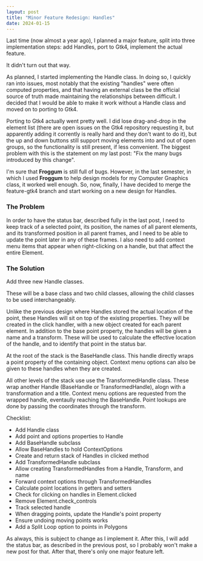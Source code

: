 ```yaml
---
layout: post
title: "Minor Feature Redesign: Handles"
date: 2024-01-15
---
```


Last time (now almost a year ago), I planned a major feature, split into
three implementation steps: add Handles, port to Gtk4, implement the
actual feature.

It didn't turn out that way.

As planned, I started implementing the Handle class. In doing so, I
quickly ran into issues, most notably that the existing "handles" were
often computed properties, and that having an external class be the
official source of truth made maintaining the relationships between
difficult. I decided that I would be able to make it work without a Handle
class and moved on to porting to Gtk4.

Porting to Gtk4 actually went pretty well. I did lose drag-and-drop in the element list (there are open issues on the Gtk4 repository requesting it,
but apparently adding it corrently is really hard and they don't want to
do it), but the up and down buttons still support moving elements into and
out of open groups, so the functionality is still present, if less
convenient. The biggest problem with this is the statement on my last post: "Fix the many bugs introduced by this change".

I'm sure that **Froggum** is still full of bugs. However, in the last
semester, in which I used **Froggum** to help design models for my
Computer Gnaphics class, it worked well enough. So, now, finally, I have
decided to merge the feature-gtk4 branch and start working on a new
design for Handles.

### The Problem

In order to have the status bar, described fully in the last post, I need
to keep track of a selected point, its position, the names of all parent
elements, and its transformed position in all parent frames, and I need to
be able to update the point later in any of these frames. I also need to
add context menu items that appear when right-clicking on a handle, but
that affect the entire Element.

### The Solution

Add three new Handle classes.

These will be a base class and two child classes, allowing the child
classes to be used interchangeably.

Unlike the previous design where Handles stored the actual location of the
point, these Handles will sit on top of the existing properties. They will
be created in the click handler, with a new object created for each parent
element. In addition to the base point property, the handles will be given
a name and a transform. These will be used to calculate the effective
location of the handle, and to identify that point in the status bar.

At the root of the stack is the BaseHandle class. This handle directly
wraps a point property of the containing object. Context menu options can also be given to these handles when they are created.

All other levels of the stack use use the TransformedHandle class. These
wrap another Handle (BaseHandle or TransformedHandle), alogn with a
transformation and a title. Context menu options are requested from the
wrapped handle, eventaully reaching the BaseHandle. Point lookups are
done by passing the coordinates through the transform.

Checklist:
 * Add Handle class
 * Add point and options properties to Handle
 * Add BaseHandle subclass
 * Allow BaseHandles to hold ContextOptions
 * Create and return stack of Handles in clicked method
 * Add TransformedHandle subclass
 * Allow creating TransformedHandles from a Handle, Transform, and name
 * Forward context options through TransformedHandles
 * Calculate point locations in getters and setters
 * Check for clicking on handles in Element.clicked
 * Remove Element.check_controls
 * Track selected handle
 * When dragging points, update the Handle's point property
 * Ensure undoing moving points works
 * Add a Split Loop option to points in Polygons

As always, this is subject to change as I implement it. After this, I will
add the status bar, as described in the previous post, so I probably won't
make a new post for that. After that, there's only one major feature left.




